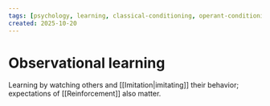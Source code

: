 ```yaml
---
tags: [psychology, learning, classical-conditioning, operant-conditioning, observational-learning, cognition]
created: 2025-10-20
---
```

# Observational learning

Learning by watching others and [[Imitation|imitating]] their behavior; expectations of [[Reinforcement]] also matter.
